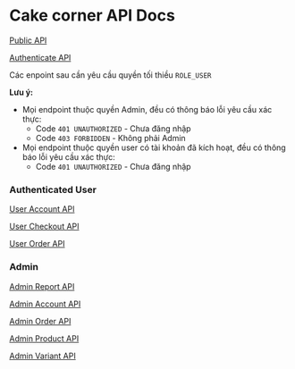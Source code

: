 # Cake corner API Docs

[Public API](Public%20API.md)

[Authenticate API](Authenticate%20API.md)

Các enpoint sau cần yêu cầu quyền tối thiều `ROLE_USER`

**Lưu ý:**

- Mọi endpoint thuộc quyền Admin, đều có thông báo lỗi yêu cầu xác thực:
    - Code `401 UNAUTHORIZED` - Chưa đăng nhập
    - Code `403 FORBIDDEN` - Không phải Admin
- Mọi endpoint thuộc quyền user có tài khoản đã kích hoạt, đều có thông báo lỗi yêu cầu xác thực:
    - Code `401 UNAUTHORIZED` - Chưa đăng nhập

### Authenticated User

[User Account API](User%20Account%20API.md)

[User Checkout API](User%20Checkout%20API.md)

[User Order API](User%20Order%20API.md)

### Admin

[Admin Report API](Admin%20Report%20API.md)

[Admin Account API](Admin%20Account%20API.md)

[Admin Order API](Admin%20Order%20API.md)

[Admin Product API](Admin%20Product%20API.md)

[Admin Variant API](Admin%20Variant%20API.md)